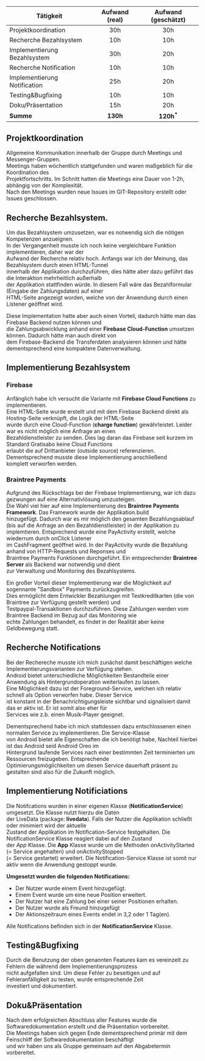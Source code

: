 
| Tätigkeit                 | Aufwand (real)  | Aufwand (geschätzt) |  
|---------------------------|:---------------:|:-------------------:|  
|Projektkoordination           | 30h            | 30h               |  
|Recherche Bezahlsystem        | 10h            | 10h               |  
|Implementierung Bezahlsystem  | 30h            | 20h               |  
|Recherche Notification        | 10h            | 10h               |  
|Implementierung Notification  | 25h            | 20h               |  
|Testing&Bugfixing             | 10h            | 10h               |  
|Doku/Präsentation             | 15h            | 20h               |  
|**Summe**                     | **130h**       | **120h<sup>\*</sup>**|
  
  
## Projektkoordination  
  
Allgemeine Kommunikation innerhalb der Gruppe durch Meetings und Messenger-Gruppen.  
Meetings haben wöchentlich stattgefunden und waren maßgeblich für die Koordination des  
Projektfortschritts. Im Schnitt hatten die Meetings eine Dauer von 1-2h, abhängig von der Komplexität.  
Nach den Meetings wurden neue Issues im GIT-Repository erstellt oder Issues geschlossen.  
  
## Recherche Bezahlsystem.  
Um das Bezahlsystem umzusetzen, war es notwendig sich die nötigen Kompetenzen anzueignen.  
In der Vergangenheit musste ich noch keine vergleichbare Funktion implementieren, daher war der   
Aufwand der Recherche relativ hoch. Anfangs war ich der Meinung, das Bezahlsystem durch einen HTML-Tunnel  
innerhalb der Applikation durchzuführen, dies hätte aber dazu geführt das die Interaktion mehrheitlich außerhalb  
der Applikation stattfinden würde. In diesem Fall wäre das Bezahlformular (Eingabe der Zahlungsdaten) auf einer  
HTML-Seite angezeigt worden, welche von der Anwendung durch einen Listener geöffnet wird.  
  
Diese Implementation hatte aber auch einen Vorteil, dadurch hätte man das Firebase Backend nutzen können und  
die Zahlungsabwicklung anhand einer **Firebase Cloud-Function** umsetzen können. Dadurch hätte man auch direkt von  
dem Firebase-Backend die Transferdaten analysieren können und hätte dementsprechend eine kompaktere Datenverwaltung.  
  
## Implementierung Bezahlsystem  
### Firebase  
Anfänglich habe ich versucht die Variante mit **Firebase Cloud Functions** zu implementieren.  
Eine HTML-Seite wurde erstellt und mit dem Firebase Backend direkt als Hosting-Seite verknüpft, die Logik der HTML-Seite  
wurde durch eine Cloud-Function (**charge function**) gewährleistet. Leider war es nicht möglich eine Anfrage an einen  
Bezahldienstleister zu senden. Dies lag daran das Firebase seit kurzem im Standard Gratisabo keine Cloud Functions  
erlaubt die auf Drittanbieter (outside source) referenzieren. Dementsprechend musste diese Implementierung anschließend  
komplett verworfen werden.  
  
### Braintree Payments  
Aufgrund des Rückschlags bei der Firebase Implementierung, war ich dazu gezwungen auf eine Alternativlösung umzusteigen.  
Die Wahl viel hier auf eine Implementierung des **Braintree Payments Framework**. Das Framework wurde der Applikation.build  
hinzugefügt. Dadurch war es mir möglich den gesamten Bezahlungsablauf (bis auf die Anfrage an den Bezahldienstleister) in   der Applikation zu implemtieren. Entsprechend wurde eine PayActivity erstellt, welche wiederrum durch onClick Listener  
im CashFragment geöffnet wird. In der PayActivity wurde die Bezahlung anhand von HTTP-Requests und Reponses und  
Braintree Payments Funktionen durchgeführt. Ein entsprechender **Braintree Server** als Backend war notwendig und dient  
zur Verwaltung und Monitoring des Bezahlsystems.  
  
Ein großer Vorteil dieser Implementierung war die Möglichkeit auf sogennante "Sandbox" Payments zurückzugreifen.  
Dies ermöglicht dem Entwickler Bezahlungen mit Testkreditkarten (die von Braintree zur Verfügung gestellt werden) und  
Testpaypal-Transaktionen durchzuführen. Diese Zahlungen werden vom Braintree Backend im Bezug auf das Monitoring wie  
echte Zahlungen behandelt, es findet in der Realität aber keine Geldbewegung statt.  
  
## Recherche Notifications  
Bei der Rechereche musste ich mich zunächst damit beschäftigen welche Implementierungsvarianten zur Verfügung stehen.  
Android bietet unterschiedliche Möglichkeiten Bestandteile einer Anwendung als Hintergrundoperation weiterlaufen zu lassen.  
Eine Möglichkeit dazu ist der Foreground-Service, welchen ich relativ schnell als Option verworfen habe. Dieser Service  
ist konstant in der Benachrichtigungsleiste sichtbar und signalisiert damit das er aktiv ist. Er ist somit also eher für  
Services wie z.b. einen Musik-Player geeignet.  
  
Dementsprechend habe ich mich stattdessen dazu entschlossenen einen normalen Service zu implementieren. Die Service-Klasse  
von Android bietet alle Eigenschaften die ich benötigt habe, Nachteil hierbei ist das Android seid Android Oreo im  
Hintergrund laufende Services nach einer bestimmten Zeit terminierten um Ressourcen freizugeben. Entsprechende   
Optimierungsmöglichkeiten um diesen Service dauerhaft präsent zu gestalten sind also für die Zukunft möglich.  
  
## Implementierung Notificiations  
Die Notifcations wurden in einer eigenen Klasse (**NotificationService**) umgesetzt. Die Klasse nutzt hierzu die Daten  
der LiveData (package: **livedata**). Falls der Nutzer die Applikation schließt oder minimiert wird der aktuelle  
Zustand der Applikation im Notification-Service festgehalten. Die NotificationService Klasse reagiert dabei auf den Zustand  
der *App* Klasse. Die **App** Klasse wurde um die Methoden onActivityStarted (= Service angehalten) und onActivityStopped  
(= Service gestartet) erweitert. Die Notification-Service Klasse ist somit nur aktiv wenn die Anwendung gestoppt wurde.  
  
**Umgesetzt wurden die folgenden Notifications:**
- Der Nutzer wurde einem Event hinzugefügt.  
- Einem Event wurde um eine neue Position erweitert.  
- Der Nutzer hat eine Zahlung bei einer seiner Positionen erhalten.  
- Der Nutzer wurde als Freund hinzugefügt  
- Der Aktionszeitraum eines Events endet in 3,2 oder 1 Tag(en).  
  
Alle Notifications befinden sich in der **NotificationService** Klasse.  
  
## Testing&Bugfixing  
Durch die Benutzung der oben genannten Features kam es vereinzelt zu Fehlern die während dem Implementierungsprozess   
nicht aufgefallen sind. Um diese Fehler zu beseitigen und auf Fehleranfälligkeit zu testen, wurde entsprechende Zeit  
investiert und dokumentiert.  
  
## Doku&Präsentation  
Nach dem erfolgreichen Abschluss aller Features wurde die Softwaredokumentation erstellt und die Präsentation vorbereitet.  
Die Meetings haben sich gegen Ende dementsprechend primär mit dem Feinschliff der Softwaredokumentation beschäftigt  
und wir haben uns als Gruppe gemeinsam auf den Abgabetermin vorbereitet.
